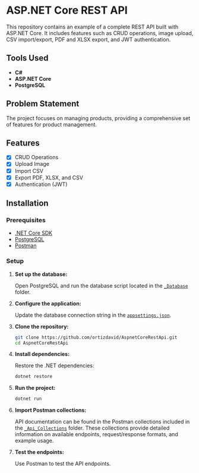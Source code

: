 # ASP.NET Core REST API

This repository contains an example of a complete REST API built with ASP.NET Core. It includes features such as CRUD operations, image upload, CSV import/export, PDF and XLSX export, and JWT authentication.

## Tools Used

- **C#**
- **ASP.NET Core**
- **PostgreSQL**

## Problem Statement

The project focuses on managing products, providing a comprehensive set of features for product management.

## Features

- [x] CRUD Operations
- [x] Upload Image
- [x] Import CSV
- [x] Export PDF, XLSX, and CSV
- [x] Authentication (JWT)

## Installation

### Prerequisites

- [.NET Core SDK](https://dotnet.microsoft.com/download)
- [PostgreSQL](https://www.postgresql.org/download/)
- [Postman](https://www.postman.com/downloads/)

### Setup

1. **Set up the database:**

    Open PostgreSQL and run the database script located in the [`_Database`](/_Database) folder.

2. **Configure the application:**

    Update the database connection string in the [`appsettings.json`](appsettings.json).

3. **Clone the repository:**

    ```sh
    git clone https://github.com/ortizdavid/AspnetCoreRestApi.git
    cd AspnetCoreRestApi
    ```

4. **Install dependencies:**

    Restore the .NET dependencies:

    ```sh
    dotnet restore
    ```

5. **Run the project:**

    ```sh
    dotnet run
    ```

6. **Import Postman collections:**

    API documentation can be found in the Postman collections included in the [`_Api_Collections`](/_Api_Collections) folder. These collections provide detailed information on available endpoints, request/response formats, and example usage.

7. **Test the endpoints:**

    Use Postman to test the API endpoints.
